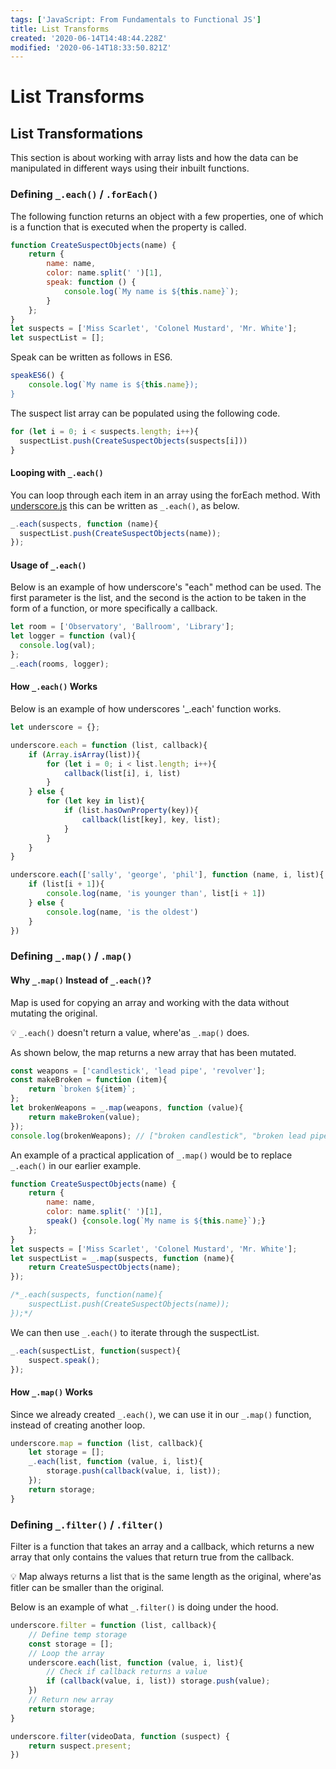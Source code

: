 ```yaml
---
tags: ['JavaScript: From Fundamentals to Functional JS']
title: List Transforms
created: '2020-06-14T14:48:44.228Z'
modified: '2020-06-14T18:33:50.821Z'
---
```


# List Transforms

## List Transformations

This section is about working with array lists and how the data can be manipulated in different ways using their inbuilt functions.

### Defining `_.each()` / `.forEach()`

The following function returns an object with a few properties, one of which is a function that is executed when the property is called.
~~~js
function CreateSuspectObjects(name) {
    return {
        name: name,
        color: name.split(' ')[1],
        speak: function () {
            console.log(`My name is ${this.name}`);
        }
    };
}
let suspects = ['Miss Scarlet', 'Colonel Mustard', 'Mr. White'];
let suspectList = [];
~~~

Speak can be written as follows in ES6.

~~~js
speakES6() {
    console.log(`My name is ${this.name});
}
~~~

The suspect list array can be populated using the following code.

~~~js
for (let i = 0; i < suspects.length; i++){
  suspectList.push(CreateSuspectObjects(suspects[i]))
}
~~~

#### Looping with `_.each()`

You can loop through each item in an array using the forEach method. With [underscore.js](https://underscorejs.org/) this can be written as `_.each()`, as below.

~~~js
_.each(suspects, function (name){
  suspectList.push(CreateSuspectObjects(name));
});
~~~

#### Usage of `_.each()`

Below is an example of how underscore's "each" method can be used. The first parameter is the list, and the second is the action to be taken in the form of a function, or more specifically a callback.

~~~js
let room = ['Observatory', 'Ballroom', 'Library'];
let logger = function (val){
  console.log(val);
};
_.each(rooms, logger);
~~~

#### How `_.each()` Works

Below is an example of how underscores '_.each' function works.

~~~js
let underscore = {};

underscore.each = function (list, callback){
    if (Array.isArray(list)){
        for (let i = 0; i < list.length; i++){
            callback(list[i], i, list)
        }
    } else {
        for (let key in list){
            if (list.hasOwnProperty(key)){
                callback(list[key], key, list);
            }
        }
    }
}

underscore.each(['sally', 'george', 'phil'], function (name, i, list){
    if (list[i + 1]){
        console.log(name, 'is younger than', list[i + 1])
    } else {
        console.log(name, 'is the oldest')
    }
})
~~~

### Defining `_.map()` / `.map()`

#### Why `_.map()` Instead of `_.each()`?

Map is used for copying an array and working with the data without mutating the original.

:bulb: `_.each()` doesn't return a value, where'as `_.map()` does.

As shown below, the map returns a new array that has been mutated.

~~~js
const weapons = ['candlestick', 'lead pipe', 'revolver'];
const makeBroken = function (item){
    return `broken ${item}`;
};
let brokenWeapons = _.map(weapons, function (value){
    return makeBroken(value);
});
console.log(brokenWeapons); // ["broken candlestick", "broken lead pipe", "broken revolver"]
~~~

An example of a practical application of `_.map()` would be to replace `_.each()` in our earlier example. 

~~~js
function CreateSuspectObjects(name) {
    return {
        name: name,
        color: name.split(' ')[1],
        speak() {console.log(`My name is ${this.name}`);}
    };
}
let suspects = ['Miss Scarlet', 'Colonel Mustard', 'Mr. White'];
let suspectList = _.map(suspects, function (name){
    return CreateSuspectObjects(name);
});

/*_.each(suspects, function(name){
    suspectList.push(CreateSuspectObjects(name));
});*/
~~~

We can then use `_.each()` to iterate through the suspectList.

~~~js
_.each(suspectList, function(suspect){
    suspect.speak();
});
~~~

#### How `_.map()` Works

Since we already created `_.each()`, we can use it in our `_.map()` function, instead of creating another loop. 

~~~js
underscore.map = function (list, callback){
    let storage = [];
    _.each(list, function (value, i, list){
        storage.push(callback(value, i, list));
    });
    return storage;
}
~~~

### Defining `_.filter()` / `.filter()`

Filter is a function that takes an array and a callback, which returns a new array that only contains the values that return true from the callback.

:bulb: Map always returns a list that is the same length as the original, where'as fitler can be smaller than the original.

Below is an example of what `_.filter()` is doing under the hood.

~~~js
underscore.filter = function (list, callback){
    // Define temp storage
    const storage = [];
    // Loop the array
    underscore.each(list, function (value, i, list){
        // Check if callback returns a value
        if (callback(value, i, list)) storage.push(value);
    })
    // Return new array
    return storage;
}

underscore.filter(videoData, function (suspect) {
    return suspect.present;
})
~~~
